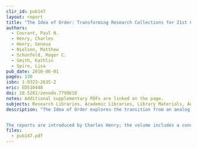 ```yaml
---
clir_id: pub147
layout: report
title: "The Idea of Order: Transforming Research Collections for 21st Century Scholarship"
authors: 
  - Courant, Paul N.
  - Henry, Charles
  - Henry, Geneva
  - Nielsen, Matthew
  - Schonfeld, Roger C.
  - Smith, Kathlin
  - Spiro, Lisa
pub_date: 2010-06-01
pages: 130
isbn: 1-9323-2635-2
eric: ED510448
doi: 10.5281/zenodo.7799610
notes: Additional supplementary PDFs are linked on the page. 
subjects: Research Libraries, Academic Libraries, Library Materials, Access to Information, Electronic Libraries, Electronic Publishing, Books, Printed Materials, Barriers, Resistance to Change, Preservation, Costs, Cataloging, Case Studies, Foreign Countries, Storage, Humanities, Scholarship
description: "The Idea of Order explores the transition from an analog to a digital environment for knowledge access, preservation, and reconstitution, and the implications of this transition for managing research collections. The volume comprises three reports. The first, “Can a New Research Library be All-Digital?” by Lisa Spiro and Geneva Henry, explores the degree to which a new research library can eschew print. The second, “On the Cost of Keeping a Book,” by Paul Courant and Matthew “Buzzy” Nielsen, argues that from the perspective of long-term storage, digital surrogates offer a considerable cost savings over print-based libraries. The final report, “Ghostlier Demarcations,” examines how well large text databases being created by Google Books and other mass-digitization efforts meet the needs of scholars, and the larger implications of these projects for research, teaching, and publishing.


The reports are introduced by Charles Henry; the volume includes a conclusion by Roger Schonfeld and an epilogue by Charles Henry."
files:
  - pub147.pdf
---
```

